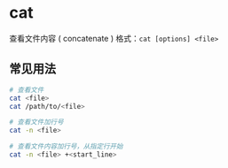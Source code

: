 # cat

查看文件内容 ( concatenate )
格式：`cat [options] <file>`


## 常见用法
```bash
# 查看文件
cat <file>
cat /path/to/<file>

# 查看文件加行号
cat -n <file>

# 查看文件内容加行号，从指定行开始
cat -n <file> +<start_line>
```
